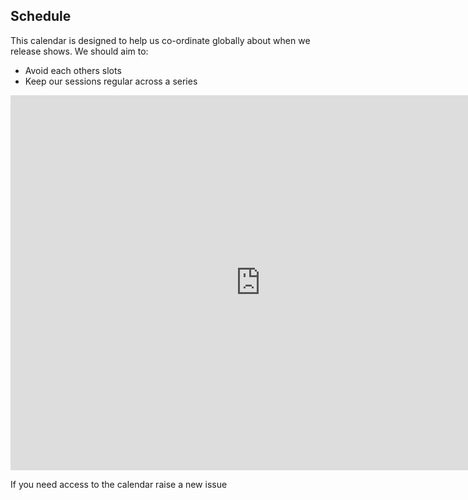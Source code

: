 ## Schedule

This calendar is designed to help us co-ordinate globally about when we release shows. We should aim to:

- Avoid each others slots
- Keep our sessions regular across a series

<iframe src="https://calendar.google.com/calendar/embed?src=c_kfnrt35puju6leeo34tf0fc6cc%40group.calendar.google.com&ctz=Europe%2FLondon" style="border: 0" width="800" height="600" frameborder="0" scrolling="no"></iframe>

If you need access to the calendar raise a new issue
